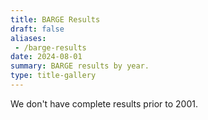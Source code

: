 ```yaml
---
title: BARGE Results
draft: false
aliases:
 - /barge-results
date: 2024-08-01
summary: BARGE results by year.
type: title-gallery
---
```


We don't have complete results prior to 2001.

